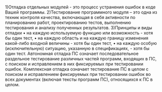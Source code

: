 1)Отладка отдельных модулей - это  процесс устранения ошибок в коде Вашей программы. 
2)Тестирование программного модуля – это одна из техник контроля качества, включающая в себя активности по планированию работ, проектированию тестов,
выполнению тестирования  и анализу полученных результатов.
3)Принципы и виды отладки
• на каждую используемую функцию или возможность - хотя бы один тест,
• на каждую область и на каждую границу изменения какой-либо входной величины - хотя бы один тест,
• на каждую особую (исключительную) ситуацию, указанную в спецификациях, - хотя бы один тест. 
Автономная отладка ПС означает последовательное раздельное тестирование различных частей программ, 
входящих в ПС, с поиском и исправлением в них фиксируемых при тестировании ошибок.
Комплексная отладка означает тестирование ПС в целом с поиском и исправлением фиксируемых при тестировании ошибок во всех документах 
(включая тексты программ ПС), относящихся к ПС в целом. 
